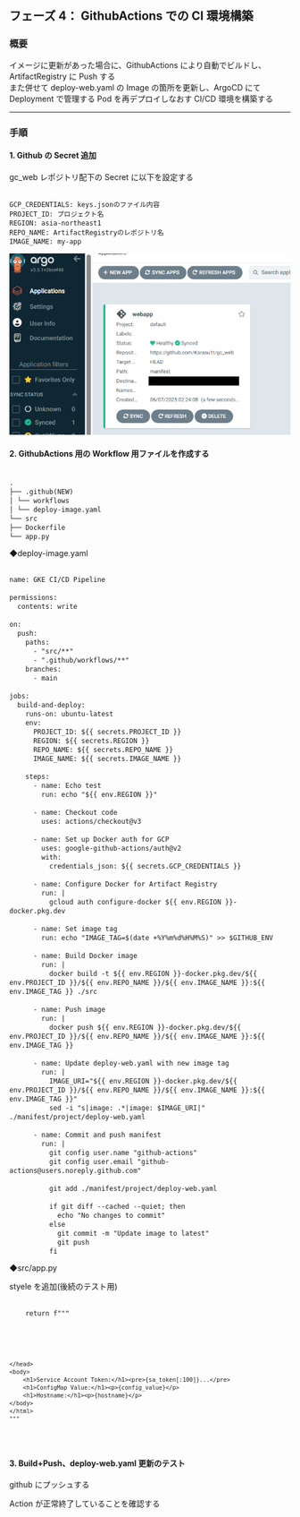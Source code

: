 ## フェーズ 4： GithubActions での CI 環境構築

### 概要

イメージに更新があった場合に、GithubActions により自動でビルドし、ArtifactRegistry に Push する  
また併せて deploy-web.yaml の Image の箇所を更新し、ArgoCD にて Deployment で管理する Pod を再デプロイしなおす CI/CD 環境を構築する

---

### 手順

#### 1. Github の Secret 追加

gc_web レポジトリ配下の Secret に以下を設定する

<pre><code>
GCP_CREDENTIALS: keys.jsonのファイル内容
PROJECT_ID: プロジェクト名
REGION: asia-northeast1
REPO_NAME: ArtifactRegistryのレポジトリ名
IMAGE_NAME: my-app
</code></pre>

![クラスタ画面](picture/Phase3-4-1.png)

#### 2. GithubActions 用の Workflow 用ファイルを作成する

<pre><code>
.
├── .github(NEW)
│ └── workflows
│ └── deploy-image.yaml
└── src
├── Dockerfile
└── app.py
</code></pre>

◆deploy-image.yaml

<pre><code>
name: GKE CI/CD Pipeline

permissions:
  contents: write

on:
  push:
    paths:
      - "src/**"
      - ".github/workflows/**"
    branches:
      - main

jobs:
  build-and-deploy:
    runs-on: ubuntu-latest
    env:
      PROJECT_ID: ${{ secrets.PROJECT_ID }}
      REGION: ${{ secrets.REGION }}
      REPO_NAME: ${{ secrets.REPO_NAME }}
      IMAGE_NAME: ${{ secrets.IMAGE_NAME }}

    steps:
      - name: Echo test
        run: echo "${{ env.REGION }}"

      - name: Checkout code
        uses: actions/checkout@v3

      - name: Set up Docker auth for GCP
        uses: google-github-actions/auth@v2
        with:
          credentials_json: ${{ secrets.GCP_CREDENTIALS }}

      - name: Configure Docker for Artifact Registry
        run: |
          gcloud auth configure-docker ${{ env.REGION }}-docker.pkg.dev

      - name: Set image tag
        run: echo "IMAGE_TAG=$(date +%Y%m%d%H%M%S)" >> $GITHUB_ENV

      - name: Build Docker image
        run: |
          docker build -t ${{ env.REGION }}-docker.pkg.dev/${{ env.PROJECT_ID }}/${{ env.REPO_NAME }}/${{ env.IMAGE_NAME }}:${{ env.IMAGE_TAG }} ./src

      - name: Push image
        run: |
          docker push ${{ env.REGION }}-docker.pkg.dev/${{ env.PROJECT_ID }}/${{ env.REPO_NAME }}/${{ env.IMAGE_NAME }}:${{ env.IMAGE_TAG }}

      - name: Update deploy-web.yaml with new image tag
        run: |
          IMAGE_URI="${{ env.REGION }}-docker.pkg.dev/${{ env.PROJECT_ID }}/${{ env.REPO_NAME }}/${{ env.IMAGE_NAME }}:${{ env.IMAGE_TAG }}"
          sed -i "s|image: .*|image: $IMAGE_URI|" ./manifest/project/deploy-web.yaml

      - name: Commit and push manifest
        run: |
          git config user.name "github-actions"
          git config user.email "github-actions@users.noreply.github.com"

          git add ./manifest/project/deploy-web.yaml

          if git diff --cached --quiet; then
            echo "No changes to commit"
          else
            git commit -m "Update image to latest"
            git push
          fi
</code></pre>

◆src/app.py

styele を追加(後続のテスト用)

<pre><code>
    return f"""
    <html>
    <head>
    <style>
        body {{
        background-color: blue;
        font-family: Arial, sans-serif;
        padding: 20px;
        }}
        pre {{
        background-color: #f0f0f0;
        padding: 10px;
        border-radius: 5px;
        overflow-x: auto;
        }}
    </style>

    </head>
    <body>
        <h1>Service Account Token:</h1><pre>{sa_token[:100]}...</pre>
        <h1>ConfigMap Value:</h1><p>{config_value}</p>
        <h1>Hostname:</h1><p>{hostname}</p>
    </body>
    </html>
    """

</code></pre>

#### 3. Build+Push、deploy-web.yaml 更新のテスト

github にプッシュする

Action が正常終了していることを確認する
